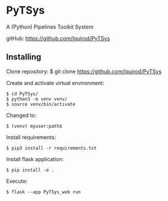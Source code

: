 # PyTSys
A (Python) Pipelines Toolkit System

gitHub: https://github.com/lquirod/PyTSys

## Installing
Clone repository:
$ git clone https://github.com/lquirod/PyTSys

Create and activate virtual environment:

	$ cd PyTSys/
	$ python3 -m venv venv/
	$ source venv/bin/activate

Changed to:

	$ (venv) myuser:path$

Install requirements:

	$ pip3 install -r requirements.txt

Install flask application:

	$ pip install -e .

Execute:

	$ flask --app PyTSys_web run


<!-- 
En Linux/Mac:
export FLASK_ENV="development"
En Windows:
set "FLASK_ENV=development"

export FLASK_APP="tests/webTests/mainTest.py"
deactivate
source venv/bin/activate
export FLASK_ENV="development"
export FLASK_APP="mainWeb.py" 
flask run --debug
flask run
pip install -e .
flask --app PyTSys_web run --debug
-->